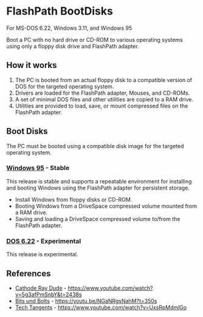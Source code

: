 # FlashPath BootDisks
For MS-DOS 6.22, Windows 3.11, and Windows 95
  
Boot a PC with no hard drive or CD-ROM to various operating systems using only a floppy disk drive and FlashPath adapter.

## How it works
1. The PC is booted from an actual floppy disk to a compatible version of DOS for the targeted operating system. 
2. Drivers are loaded for the FlashPath adapter, Mouses, and CD-ROMs.
3. A set of minimal DOS files and other utilities are copied to a RAM drive.
4. Utilities are provided to load, save, or mount compressed files on the FlashPath adapter.

## Boot Disks
The PC must be booted using a compatible disk image for the targeted operating system.

### [Windows 95](FP95/README.md) - Stable
This release is stable and supports a repeatable environment for installing and booting Windows using the FlashPath adapter for persistent storage.
- Install Windows from floppy disks or CD-ROM.
- Booting Windows from a DriveSpace compressed volume mounted from a RAM drive.
- Saving and loading a DriveSpace compressed volume to/from the FlashPath adapter.

### [DOS 6.22](FP622/README.md) - Experimental
This release is experimental.

## References
- [Cathode Ray Dude](https://www.youtube.com/@CathodeRayDude) - https://www.youtube.com/watch?v=5g3afPmSnbY&t=2438s
- [Bits und Bolts](https://www.youtube.com/@bitsundbolts) - https://youtu.be/NGaNRgsNahM?t=350s
- [Tech Tangents](https://www.youtube.com/@techtangents) - https://www.youtube.com/watch?v=UxsRpMdmlGo
